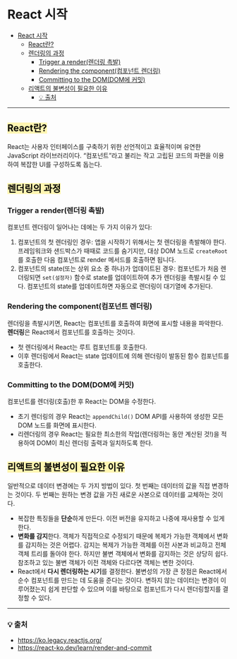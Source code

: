 # React 시작

- [React 시작](#react-시작)
  - [React란?](#react란)
  - [렌더링의 과정](#렌더링의-과정)
    - [Trigger a render(렌더링 촉발)](#trigger-a-render렌더링-촉발)
    - [Rendering the component(컴포넌트 렌더링)](#rendering-the-component컴포넌트-렌더링)
    - [Committing to the DOM(DOM에 커밋)](#committing-to-the-domdom에-커밋)
  - [리액트의 불변성이 필요한 이유](#리액트의-불변성이-필요한-이유)
    - [💡 출처](#-출처)

---
## <span style='background-color: #fff5b1; color: black'>React란?</span>
React는 사용자 인터페이스를 구축하기 위한 선언적이고 효율적이며 유연한 JavaScript 라이브러리이다. “컴포넌트”라고 불리는 작고 고립된 코드의 파편을 이용하여 복잡한 UI를 구성하도록 돕는다.

## <span style='background-color: #fff5b1; color: black'>렌더링의 과정</span>
### Trigger a render(렌더링 촉발)
컴포넌트 렌더링이 일어나는 데에는 두 가지 이유가 있다:
1. 컴포넌트의 첫 렌더링인 경우: 
   앱을 시작하기 위해서는 첫 렌더링을 촉발해야 한다. 프레임워크와 샌드박스가 때때로 코드를 숨기지만, 대상 DOM 노드로 `createRoot`를 호출한 다음 컴포넌트로 render 메서드를 호출하면 됩니다.
2. 컴포넌트의 state(또는 상위 요소 중 하나)가 업데이트된 경우: 컴포넌트가 처음 렌더링되면 `set(설정자)` 함수로 state를 업데이트하여 추가 렌더링을 촉발시킬 수 있다. 컴포넌트의 state를 업데이트하면 자동으로 렌더링이 대기열에 추가된다.
### Rendering the component(컴포넌트 렌더링)
렌더링을 촉발시키면, React는 컴포넌트를 호출하여 화면에 표시할 내용을 파악한다. **렌더링**은 React에서 컴포넌트를 호출하는 것이다.
- 첫 렌더링에서 React는 루트 컴포넌트를 호출한다.
- 이후 렌더링에서 React는 state 업데이트에 의해 렌더링이 발동된 함수 컴포넌트를 호출한다.

### Committing to the DOM(DOM에 커밋)
컴포넌트를 렌더링(호출)한 후 React는 DOM을 수정한다. 
- 초기 렌더링의 경우 React는 `appendChild()` DOM API를 사용하여 생성한 모든 DOM 노드를 화면에 표시한다.
- 리렌더링의 경우 React는 필요한 최소한의 작업(렌더링하는 동안 계산된 것!)을 적용하여 DOM이 최신 렌더링 출력과 일치하도록 한다.

## <span style='background-color: #fff5b1; color: black'>리액트의 불변성이 필요한 이유</span>
일반적으로 데이터 변경에는 두 가지 방법이 있다. 첫 번째는 데이터의 값을 직접 변경하는 것이다. 두 번째는 원하는 변경 값을 가진 새로운 사본으로 데이터를 교체하는 것이다.
- 복잡한 특징들을 **단순**하게 만든다. 이전 버전을 유지하고 나중에 재사용할 수 있게 한다.
- **변화를 감지**한다. 객체가 직접적으로 수정되기 때문에 복제가 가능한 객체에서 변화를 감지하는 것은 어렵다. 감지는 복제가 가능한 객체를 이전 사본과 비교하고 전체 객체 트리를 돌아야 한다.
하지만 불변 객체에서 변화를 감지하는 것은 상당히 쉽다. 참조하고 있는 불변 객체가 이전 객체와 다르다면 객체는 변한 것이다.
- React에서 **다시 렌더링하는 시기**를 결정한다. 불변성의 가장 큰 장점은 React에서 순수 컴포넌트를 만드는 데 도움을 준다는 것이다. 변하지 않는 데이터는 변경이 이루어졌는지 쉽게 판단할 수 있으며 이를 바탕으로 컴포넌트가 다시 렌더링할지를 결정할 수 있다.

---
### 💡 출처
- https://ko.legacy.reactjs.org/
- https://react-ko.dev/learn/render-and-commit
